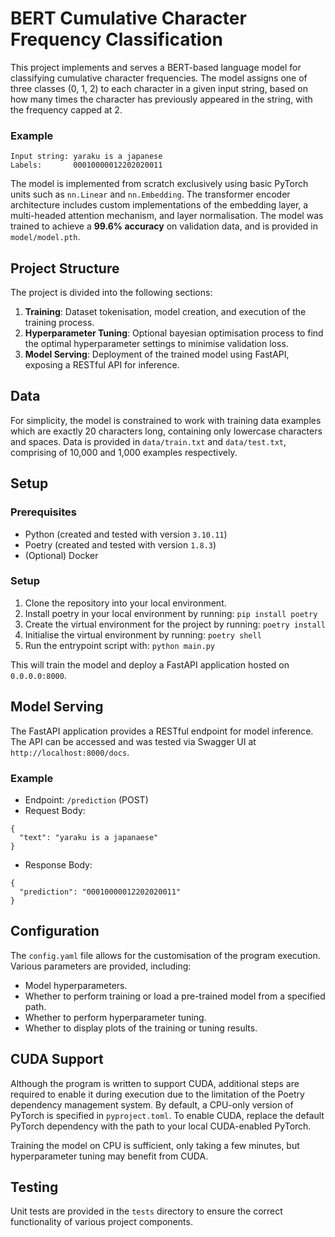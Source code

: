 # BERT Cumulative Character Frequency Classification

This project implements and serves a BERT-based language model for classifying cumulative character frequencies. The model assigns one of three classes (0, 1, 2) to each character in a given input string, based on how many times the character has previously appeared in the string, with the frequency capped at 2.

### Example
```
Input string: yaraku is a japanese
Labels:       00010000012202020011
```
The model is implemented from scratch exclusively using basic PyTorch units such as ``nn.Linear`` and ``nn.Embedding``. The transformer encoder architecture includes custom implementations of the embedding layer, a multi-headed attention mechanism, and layer normalisation.
The model was trained to achieve a **99.6% accuracy** on validation data, and is provided in ``model/model.pth``.

## Project Structure

The project is divided into the following sections:
1. **Training**: Dataset tokenisation, model creation, and execution of the training process.
2. **Hyperparameter Tuning**: Optional bayesian optimisation process to find the optimal hyperparameter settings to minimise validation loss.
3. **Model Serving**: Deployment of the trained model using FastAPI, exposing a RESTful API for inference.

## Data

For simplicity, the model is constrained to work with training data examples which are exactly 20 characters long, containing only lowercase characters and spaces. Data is provided in ``data/train.txt`` and ``data/test.txt``, comprising of 10,000 and 1,000 examples respectively.

## Setup

### Prerequisites

- Python (created and tested with version `3.10.11`)
- Poetry (created and tested with version `1.8.3`)
- (Optional) Docker

### Setup

1. Clone the repository into your local environment.
2. Install poetry in your local environment by running: `pip install poetry`
3. Create the virtual environment for the project by running: `poetry install`
4. Initialise the virtual environment by running: `poetry shell`
5. Run the entrypoint script with: `python main.py`

This will train the model and deploy a FastAPI application hosted on ``0.0.0.0:8000``.

## Model Serving

The FastAPI application provides a RESTful endpoint for model inference. The API can be accessed and was tested via Swagger UI at ``http://localhost:8000/docs``.

### Example

- Endpoint: ``/prediction`` (POST)
- Request Body:
```
{
  "text": "yaraku is a japanaese"
}
```
- Response Body:
```
{
  "prediction": "00010000012202020011"
}
```

## Configuration

The ``config.yaml`` file allows for the customisation of the program execution. Various parameters are provided, including:
- Model hyperparameters.
- Whether to perform training or load a pre-trained model from a specified path.
- Whether to perform hyperparameter tuning.
- Whether to display plots of the training or tuning results.

## CUDA Support

Although the program is written to support CUDA, additional steps are required to enable it during execution due to the limitation of the Poetry dependency management system. By default, a CPU-only version of PyTorch is specified in ``pyproject.toml``. To enable CUDA, replace the default PyTorch dependency with the path to your local CUDA-enabled PyTorch.

Training the model on CPU is sufficient, only taking a few minutes, but hyperparameter tuning may benefit from CUDA.

## Testing

Unit tests are provided in the ``tests`` directory to ensure the correct functionality of various project components.
